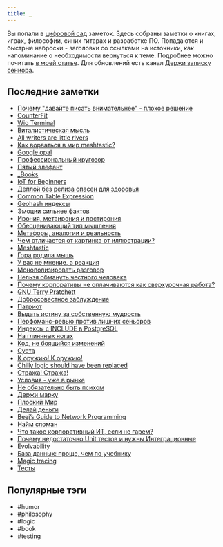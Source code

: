 ```yaml
---
title: _
---
```


Вы попали в [цифровой сад](https://maggieappleton.com/garden-history) заметок. Здесь собраны заметки о книгах, играх, философии, синих гитарах и разработке ПО. Попадаются и быстрые наброски - заголовки со ссылками на источники, как напоминание о необходимости вернуться к теме. Подробнее можно почитать [в моей статье](https://habr.com/ru/articles/839762/). Для обновлений есть канал [Держи записку сениора](https://t.me/duckumentz).

## Последние заметки
- [Почему "давайте писать внимательнее" - плохое решение](2025-10/Почему-"давайте-писать-внимательнее"---плохое-решение.md)
- [CounterFit](2025-10/CounterFit.md)
- [Wio Terminal](2025-10/Wio-Terminal.md)
- [Виталистическая мысль](2025-10/Виталистическая-мысль.md)
- [All writers are little rivers](2025-10/All-writers-are-little-rivers.md)
- [Как ворваться в мир meshtastic?](2025-10/Как-ворваться-в-мир-meshtastic?.md)
- [Google opal](2025-10/Google-opal.md)
- [Профессиональный кругозор](2025-10/Профессиональный-кругозор.md)
- [Пятый элефант](2025-10/Пятый-элефант.md)
- [_Books](_Books.md)
- [IoT for Beginners](2025-10/IoT-for-Beginners.md)
- [Деплой без релиза опасен для здоровья](2022/2022-10/Деплой-без-релиза-опасен-для-здоровья.md)
- [Common Table Expression](2025/2025-09/Common-Table-Expression.md)
- [Geohash индексы](2025/2025-09/Geohash-индексы.md)
- [Эмоции сильнее фактов](2025/2025-09/Эмоции-сильнее-фактов.md)
- [Ирония, метаирония и постирония](2025/2025-09/Ирония,-метаирония-и-постирония.md)
- [Обесценивающий тип мышления](2025/2025-09/Обесценивающий-тип-мышления.md)
- [Метафоры, аналогии и реальность](2025/2025-09/Метафоры,-аналогии-и-реальность.md)
- [Чем отличается от картинка от иллюстрации?](2025/2025-09/Чем-отличается-от-картинка-от-иллюстрации?.md)
- [Meshtastic](2025/2025-09/Meshtastic.md)
- [Гора родила мышь](2025/2025-09/Гора-родила-мышь.md)
- [У вас не мнение, а реакция](2025/2025-09/У-вас-не-мнение,-а-реакция.md)
- [Монополизировать разговор](2025/2025-09/Монополизировать-разговор.md)
- [Нельзя обмануть честного человека](2025/2025-09/Нельзя-обмануть-честного-человека.md)
- [Почему корпоративы не оплачиваются как сверхурочная работа?](2025/2025-09/Почему-корпоративы-не-оплачиваются-как-сверхурочная-работа?.md)
- [GNU Terry Pratchett](2025/2025-09/GNU-Terry-Pratchett.md)
- [Добросовестное заблуждение](2025/2025-09/Добросовестное-заблуждение.md)
- [Патриот](2025/2025-09/Патриот.md)
- [Выдать истину за собственную мудрость](2025/2025-09/Выдать-истину-за-собственную-мудрость.md)
- [Перфоманс-ревью против лишних сеньоров](2025/2025-09/Перфоманс-ревью-против-лишних-сеньоров.md)
- [Индексы с INCLUDE в PostgreSQL](2025/2025-09/Индексы-с-INCLUDE-в-PostgreSQL.md)
- [На глиняных ногах](2025/2025-09/На-глиняных-ногах.md)
- [Код, не боящийся изменений](2025/2025-08/Код,-не-боящийся-изменений.md)
- [Суета](2023/2023-09/Суета.md)
- [К оружию! К оружию!](2025/2025-09/К-оружию!-К-оружию!.md)
- [Chilly logic should have been replaced](2025/2025-09/Chilly-logic-should-have-been-replaced.md)
- [Стража! Стража!](2025/2025-08/Стража!-Стража!.md)
- [Условия - уже в рынке](2025/2025-08/Условия---уже-в-рынке.md)
- [Не обязательно быть психом](2025/2025-08/Не-обязательно-быть-психом.md)
- [Держи марку](2025/2025-08/Держи-марку.md)
- [Плоский Мир](2025/2025-08/Плоский-Мир.md)
- [Делай деньги](2025/2025-08/Делай-деньги.md)
- [Beej’s Guide to Network Programming](2025/2025-08/Beej’s-Guide-to-Network-Programming.md)
- [Найм сломан](2025/2025-08/Найм-сломан.md)
- [Что такое корпоративный ИТ, если не гарем?](2025/2025-08/Что-такое-корпоративный-ИТ,-если-не-гарем?.md)
- [Почему недостаточно Unit тестов и нужны Интеграционные](2025/2025-08/Почему-недостаточно-Unit-тестов-и-нужны-Интеграционные.md)
- [Evolvability](2024/2024-08/Evolvability.md)
- [База данных: проще, чем по учебнику](2025/2025-08/База-данных:-проще,-чем-по-учебнику.md)
- [Magic tracing](2025/2025-08/Magic-tracing.md)
- [Тесты](2025/2025-08/Тесты.md)


## Популярные тэги
- #humor
- #philosophy
- #logic
- #book
- #testing
